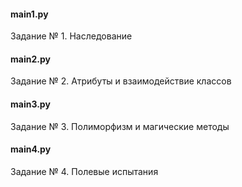 #### main1.py
Задание № 1. Наследование

#### main2.py
Задание № 2. Атрибуты и взаимодействие классов

#### main3.py
Задание № 3. Полиморфизм и магические методы

#### main4.py
Задание № 4. Полевые испытания